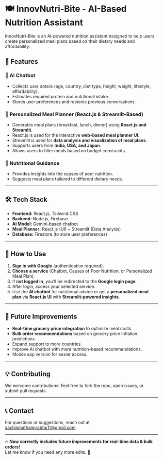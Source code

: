 # 🍽️ InnovNutri-Bite - AI-Based Nutrition Assistant  

InnovNutri-Bite is an AI-powered nutrition assistant designed to help users create personalized meal plans based on their dietary needs and affordability.  

## 🚀 Features  

### 🔹 **AI Chatbot**  
- Collects user details (age, country, diet type, height, weight, lifestyle, affordability).  
- Estimates required protein and nutritional intake.  
- Stores user preferences and restores previous conversations.  

### 🔹 **Personalized Meal Planner (React.js & Streamlit-Based)**  
- Generates meal plans (breakfast, lunch, dinner) using **React.js and Streamlit**.  
- React.js is used for the interactive **web-based meal planner UI**.  
- Streamlit is used for **data analysis and visualization of meal plans**.  
- Supports users from **India, USA, and Japan**.  
- Allows users to filter meals based on budget constraints.  

### 🔹 **Nutritional Guidance**  
- Provides insights into the causes of poor nutrition.  
- Suggests meal plans tailored to different dietary needs.  

---

## 🛠️ Tech Stack  
- **Frontend:** React.js, Tailwind CSS  
- **Backend:** Node.js, Firebase  
- **AI Model:** Gemini-based chatbot  
- **Meal Planner:** React.js (UI) + Streamlit (Data Analysis)  
- **Database:** Firestore (to store user preferences)  

---

## 📌 How to Use  
1. **Sign in with Google** (authentication required).  
2. **Choose a service** (Chatbot, Causes of Poor Nutrition, or Personalized Meal Plan).  
3. If **not logged in**, you'll be redirected to the **Google login page**.  
4. After login, access your selected service.  
5. Use the **AI chatbot** for nutritional advice or get a **personalized meal plan** via **React.js UI** with **Streamlit-powered insights**.  

---

## 🎯 Future Improvements  
- **Real-time grocery price integration** to optimize meal costs.  
- **Bulk order recommendations** based on grocery price inflation predictions.  
- Expand support to more countries.  
- Improve AI chatbot with more nutrition-based recommendations.  
- Mobile app version for easier access.  

---

## 💡 Contributing  
We welcome contributions! Feel free to fork the repo, open issues, or submit pull requests.  

---

## 📞 Contact  
For questions or suggestions, reach out at sachinmathanprabhu11@gmail.com.  

---

🔥 **Now correctly includes future improvements for real-time data & bulk orders!**  
Let me know if you need any more edits. 🚀  
